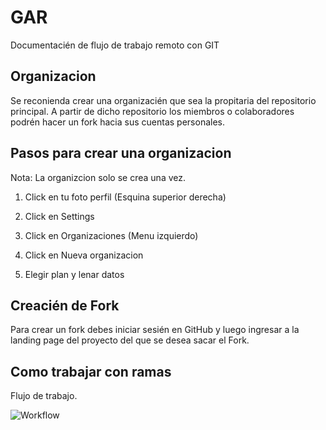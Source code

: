 
# GAR

Documentacién de flujo de trabajo remoto con GIT

  

## Organizacion

  

Se reconienda crear una organizacién que sea la propitaria del repositorio principal. A partir de dicho repositorio los miembros o colaboradores podrén hacer un fork hacia sus cuentas personales.

  

## Pasos para crear una organizacion 

  Nota: La organizcion solo se crea una vez.

1. Click en tu foto perfil (Esquina superior derecha)

2. Click en Settings

3. Click en Organizaciones (Menu izquierdo)

4. Click en Nueva organizacion

5. Elegir plan y lenar datos

  

## Creacién de Fork

  

Para crear un fork debes iniciar sesién en GitHub y luego ingresar a la landing page del proyecto del que se desea sacar el Fork.

  

## Como trabajar con ramas
Flujo de trabajo.

![Workflow](http://jlord.us/git-it/assets/imgs/clone.png)